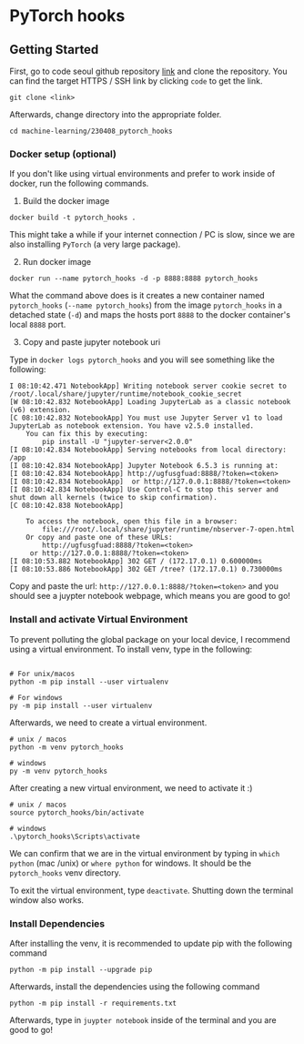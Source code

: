 # PyTorch hooks

## Getting Started 

First, go to code seoul github repository [link](https://github.com/CodeSeoul/machine-learning) 
and clone the repository. You can find the target HTTPS / SSH link by clicking `code` to get the link.

```shell
git clone <link>
```

Afterwards, change directory into the appropriate folder.

```shell
cd machine-learning/230408_pytorch_hooks
```

### Docker setup (optional)

If you don't like using virtual environments and prefer to work inside of docker, run the following commands. 

1. Build the docker image

```shell
docker build -t pytorch_hooks .
```

This might take a while if your internet connection / PC is slow, since we are also installing `PyTorch` (a very large package).

2. Run docker image

```shell
docker run --name pytorch_hooks -d -p 8888:8888 pytorch_hooks
```

What the command above does is it creates a new container named `pytorch_hooks` (`--name pytorch_hooks`) from the image `pytorch_hooks` in a detached state (`-d`) and maps the hosts port `8888` to the docker container's local `8888` port.

3. Copy and paste jupyter notebook uri

Type in `docker logs pytorch_hooks` and you will see something like the following: 

```shell
I 08:10:42.471 NotebookApp] Writing notebook server cookie secret to /root/.local/share/jupyter/runtime/notebook_cookie_secret
[W 08:10:42.832 NotebookApp] Loading JupyterLab as a classic notebook (v6) extension.
[C 08:10:42.832 NotebookApp] You must use Jupyter Server v1 to load JupyterLab as notebook extension. You have v2.5.0 installed.
    You can fix this by executing:
        pip install -U "jupyter-server<2.0.0"
[I 08:10:42.834 NotebookApp] Serving notebooks from local directory: /app
[I 08:10:42.834 NotebookApp] Jupyter Notebook 6.5.3 is running at:
[I 08:10:42.834 NotebookApp] http://ugfusgfuad:8888/?token=<token>
[I 08:10:42.834 NotebookApp]  or http://127.0.0.1:8888/?token=<token>
[I 08:10:42.834 NotebookApp] Use Control-C to stop this server and shut down all kernels (twice to skip confirmation).
[C 08:10:42.838 NotebookApp] 
    
    To access the notebook, open this file in a browser:
        file:///root/.local/share/jupyter/runtime/nbserver-7-open.html
    Or copy and paste one of these URLs:
        http://ugfusgfuad:8888/?token=<token>
     or http://127.0.0.1:8888/?token=<token>
[I 08:10:53.882 NotebookApp] 302 GET / (172.17.0.1) 0.600000ms
[I 08:10:53.886 NotebookApp] 302 GET /tree? (172.17.0.1) 0.730000ms
```

Copy and paste the url: `http://127.0.0.1:8888/?token=<token>` and you should see a juypter notebook webpage, which means you are good to go!

### Install and activate Virtual Environment

To prevent polluting the global package on your local device, 
I recommend using a virtual environment. To install venv, type in 
the following:

```shell

# For unix/macos
python -m pip install --user virtualenv

# For windows
py -m pip install --user virtualenv
```

Afterwards, we need to create a virtual environment. 

```shell
# unix / macos
python -m venv pytorch_hooks

# windows
py -m venv pytorch_hooks
```

After creating a new virtual environment, we need to activate it :)

```shell
# unix / macos
source pytorch_hooks/bin/activate

# windows
.\pytorch_hooks\Scripts\activate
```

We can confirm that we are in the virtual environment by typing in 
`which python` (mac /unix) or `where python` for windows. It should be the 
`pytorch_hooks` venv directory.

To exit the virtual environment, type `deactivate`. 
Shutting down the terminal window also works.

### Install Dependencies

After installing the venv, it is recommended to update pip with the following command

```shell
python -m pip install --upgrade pip
```

Afterwards, install the dependencies using the following command

```shell
python -m pip install -r requirements.txt
```

Afterwards, type in `juypter notebook` inside of the terminal and you are good to go!
